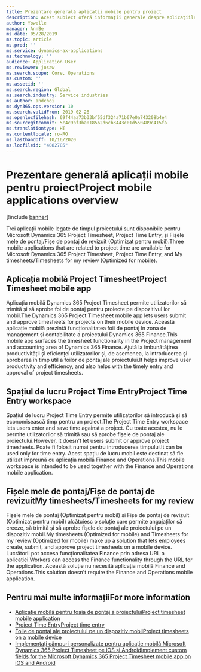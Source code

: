 ```yaml
---
title: Prezentare generală aplicații mobile pentru proiect
description: Acest subiect oferă informații generale despre aplicațiile legate de timpul proiectului pentru Microsoft Dynamics 365 Project Timesheet, Project Time Entry și Fișele mele de pontaj/Fișe de pontaj care sunt disponibile pe un dispozitiv mobil.
author: Yowelle
manager: AnnBe
ms.date: 05/28/2019
ms.topic: article
ms.prod: ''
ms.service: dynamics-ax-applications
ms.technology: ''
audience: Application User
ms.reviewer: josaw
ms.search.scope: Core, Operations
ms.custom: ''
ms.assetid: ''
ms.search.region: Global
ms.search.industry: Service industries
ms.author: andchoi
ms.dyn365.ops.version: 10
ms.search.validFrom: 2019-02-28
ms.openlocfilehash: 69f44aa73b33bf55df324a71b67e0a743208b4e4
ms.sourcegitcommit: 5c4c9bf3ba018562d6cb3443c01d550489c415fa
ms.translationtype: HT
ms.contentlocale: ro-RO
ms.lasthandoff: 10/16/2020
ms.locfileid: "4082785"
---
```

# <a name="project-mobile-applications-overview"></a><span data-ttu-id="6b9e0-103">Prezentare generală aplicații mobile pentru proiect</span><span class="sxs-lookup"><span data-stu-id="6b9e0-103">Project mobile applications overview</span></span>

[!include [banner](../includes/banner.md)]

<span data-ttu-id="6b9e0-104">Trei aplicații mobile legate de timpul proiectului sunt disponibile pentru Microsoft Dynamics 365 Project Timesheet, Project Time Entry, și Fișele mele de pontaj/Fișe de pontaj de revizuit (Optimizat pentru mobil).</span><span class="sxs-lookup"><span data-stu-id="6b9e0-104">Three mobile applications that are related to project time are available for Microsoft Dynamics 365 Project Timesheet, Project Time Entry, and My timesheets/Timesheets for my review (Optimized for mobile).</span></span>

## <a name="project-timesheet-mobile-app"></a><span data-ttu-id="6b9e0-105">Aplicația mobilă Project Timesheet</span><span class="sxs-lookup"><span data-stu-id="6b9e0-105">Project Timesheet mobile app</span></span>

<span data-ttu-id="6b9e0-106">Aplicația mobilă Dynamics 365 Project Timesheet permite utilizatorilor să trimită și să aprobe foi de pontaj pentru proiecte pe dispozitivul lor mobil.</span><span class="sxs-lookup"><span data-stu-id="6b9e0-106">The Dynamics 365 Project Timesheet mobile app lets users submit and approve timesheets for projects on their mobile device.</span></span> <span data-ttu-id="6b9e0-107">Această aplicație mobilă prezintă funcționalitatea foii de pontaj în zona de management și contabilitate a proiectului Dynamics 365 Finance.</span><span class="sxs-lookup"><span data-stu-id="6b9e0-107">This mobile app surfaces the timesheet functionality in the Project management and accounting area of Dynamics 365 Finance.</span></span> <span data-ttu-id="6b9e0-108">Ajută la îmbunătățirea productivității și eficienței utilizatorilor și, de asemenea, la introducerea și aprobarea în timp util a foilor de pontaj ale proiectului.</span><span class="sxs-lookup"><span data-stu-id="6b9e0-108">It helps improve user productivity and efficiency, and also helps with the timely entry and approval of project timesheets.</span></span>

## <a name="project-time-entry-workspace"></a><span data-ttu-id="6b9e0-109">Spațiul de lucru Project Time Entry</span><span class="sxs-lookup"><span data-stu-id="6b9e0-109">Project Time Entry workspace</span></span>

<span data-ttu-id="6b9e0-110">Spațiul de lucru Project Time Entry permite utilizatorilor să introducă și să economisească timp pentru un proiect.</span><span class="sxs-lookup"><span data-stu-id="6b9e0-110">The Project Time Entry workspace lets users enter and save time against a project.</span></span> <span data-ttu-id="6b9e0-111">Cu toate acestea, nu le permite utilizatorilor să trimită sau să aprobe fișele de pontaj ale proiectului.</span><span class="sxs-lookup"><span data-stu-id="6b9e0-111">However, it doesn't let users submit or approve project timesheets.</span></span> <span data-ttu-id="6b9e0-112">Poate fi folosit numai pentru introducerea timpului.</span><span class="sxs-lookup"><span data-stu-id="6b9e0-112">It can be used only for time entry.</span></span> <span data-ttu-id="6b9e0-113">Acest spațiu de lucru mobil este destinat să fie utilizat împreună cu aplicația mobilă Finance and Operations.</span><span class="sxs-lookup"><span data-stu-id="6b9e0-113">This mobile workspace is intended to be used together with the Finance and Operations mobile application.</span></span>

## <a name="my-timesheetstimesheets-for-my-review"></a><span data-ttu-id="6b9e0-114">Fișele mele de pontaj/Fișe de pontaj de revizuit</span><span class="sxs-lookup"><span data-stu-id="6b9e0-114">My timesheets/Timesheets for my review</span></span>

<span data-ttu-id="6b9e0-115">Fișele mele de pontaj (Optimizat pentru mobil) și Fișe de pontaj de revizuit (Optimizat pentru mobil) alcătuiesc o soluție care permite angajaților să creeze, să trimită și să aprobe fișele de pontaj ale proiectului pe un dispozitiv mobil.</span><span class="sxs-lookup"><span data-stu-id="6b9e0-115">My timesheets (Optimized for mobile) and Timesheets for my review (Optimized for mobile) make up a solution that lets employees create, submit, and approve project timesheets on a mobile device.</span></span> <span data-ttu-id="6b9e0-116">Lucrătorii pot accesa funcționalitatea Finance prin adresa URL a aplicației.</span><span class="sxs-lookup"><span data-stu-id="6b9e0-116">Workers can access the Finance functionality through the URL for the application.</span></span> <span data-ttu-id="6b9e0-117">Această soluție nu necesită aplicația mobilă Finance and Operations.</span><span class="sxs-lookup"><span data-stu-id="6b9e0-117">This solution doesn't require the Finance and Operations mobile application.</span></span>

## <a name="for-more-information"></a><span data-ttu-id="6b9e0-118">Pentru mai multe informații</span><span class="sxs-lookup"><span data-stu-id="6b9e0-118">For more information</span></span>

- [<span data-ttu-id="6b9e0-119">Aplicație mobilă pentru foaia de pontaj a proiectului</span><span class="sxs-lookup"><span data-stu-id="6b9e0-119">Project timesheet mobile application</span></span>](project-timesheet.md)
- [<span data-ttu-id="6b9e0-120">Project Time Entry</span><span class="sxs-lookup"><span data-stu-id="6b9e0-120">Project time entry</span></span>]( project-time-entry-mobile-workspace.md)
- [<span data-ttu-id="6b9e0-121">Foile de pontaj ale proiectului pe un dispozitiv mobil</span><span class="sxs-lookup"><span data-stu-id="6b9e0-121">Project timesheets on a mobile device</span></span>](Mobile-timesheets.md)
- [<span data-ttu-id="6b9e0-122">Implementați câmpuri personalizate pentru aplicație mobilă Microsoft Dynamics 365 Project Timesheet pe iOS și Android</span><span class="sxs-lookup"><span data-stu-id="6b9e0-122">Implement custom fields for the Microsoft Dynamics 365 Project Timesheet mobile app on iOS and Android</span></span>](custom-fields-mobile.md)
